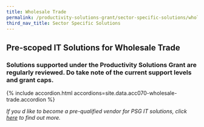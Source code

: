 ```yaml
---
title: Wholesale Trade
permalink: /productivity-solutions-grant/sector-specific-solutions/wholesale-trade/
third_nav_title: Sector Specific Solutions
---
```


## Pre-scoped IT Solutions for Wholesale Trade

### Solutions supported under the Productivity Solutions Grant are regularly reviewed. Do take note of the current support levels and grant caps.

{% include accordion.html accordions=site.data.acc070-wholesale-trade.accordion %}

_If you d like to become a pre-qualified vendor for PSG IT solutions, click <a target='_blank' href='https://www.imda.gov.sg/icmvendors' >here</a> to find out more._